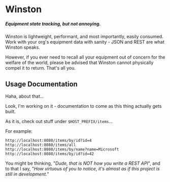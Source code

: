 Winston
=======

##### Equipment state tracking, but not annoying.

Winston is lightweight, performant, and most importantly, easily consumed.
Work with your org's equipment data with sanity - JSON and REST are what Winston speaks.

However, if you ever need to recall all your equipment out of concern for the welfare of the world, 
please be advised that Winston cannot physically compel it to return. That's all you.

## Usage Documentation

Haha, about that...

Look, I'm working on it - documentation to come as this thing actually gets built.

As it is, check out stuff under `$HOST_PREFIX/items`...

For example:
```
http://localhost:8080/items/by/id?id=4
http://localhost:8080/items/all
http://localhost:8080/items/by/name?name=Microsoft
http://localhost:8080/items/by/id?id=42
```

You might be thinking, "_Dude, that is NOT how you write a REST API_", and to that I say,
"_How virtuous of you to notice, it's almost as if this project is still in development._"

